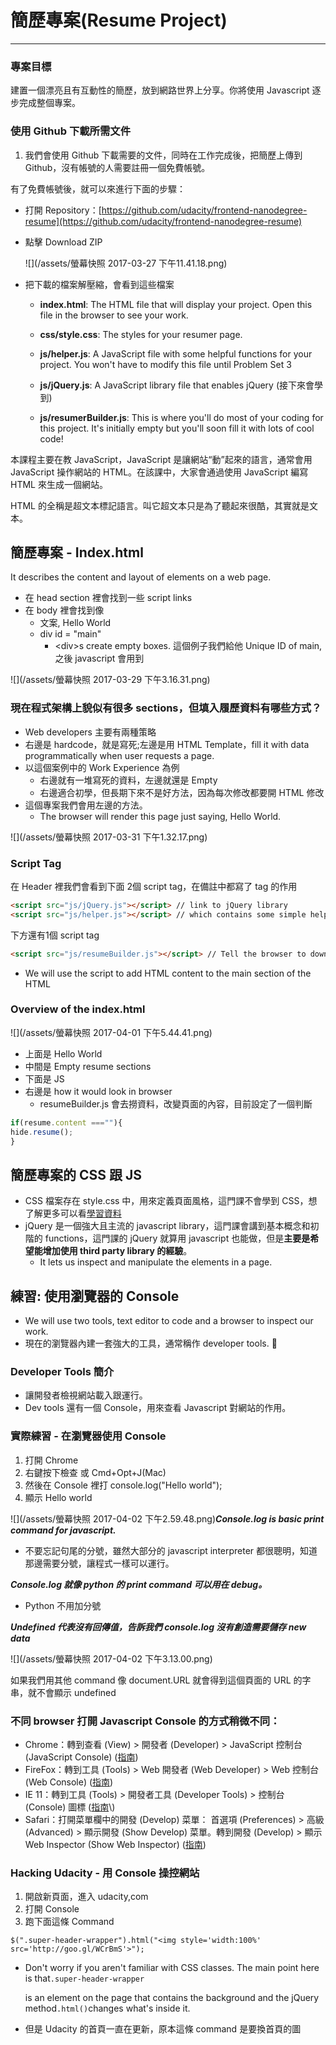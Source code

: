 # 簡歷專案\(Resume Project\)

---

### 專案目標

建置一個漂亮且有互動性的簡歷，放到網路世界上分享。你將使用 Javascript 逐步完成整個專案。

### 使用 Github 下載所需文件

1. 我們會使用 Github 下載需要的文件，同時在工作完成後，把簡歷上傳到 Github，沒有帳號的人需要註冊一個免費帳號。

有了免費帳號後，就可以來進行下面的步驟：

* 打開 Repository：[https://github.com/udacity/frontend-nanodegree-resume](https://github.com/udacity/frontend-nanodegree-resume)
* 點擊 Download ZIP

  ![](/assets/螢幕快照 2017-03-27 下午11.41.18.png)

* 把下載的檔案解壓縮，會看到這些檔案

  * **index.html**: The HTML file that will display your project. Open this file in the browser to see your work.

  * **css/style.css**: The styles for your resumer page.

  * **js/helper.js**: A JavaScript file with some helpful functions for your project. You won't have to modify this file until Problem Set 3

  * **js/jQuery.js**: A JavaScript library file that enables jQuery \(接下來會學到\)

  * **js/resumerBuilder.js**: This is where you'll do most of your coding for this project. It's initially empty but you'll soon fill it with lots of cool code!

本課程主要在教 JavaScript，JavaScript 是讓網站“動”起來的語言，通常會用 JavaScript 操作網站的 HTML。在該課中，大家會通過使用 JavaScript 編寫 HTML 來生成一個網站。

HTML 的全稱是超文本標記語言。叫它超文本只是為了聽起來很酷，其實就是文本。

## 簡歷專案 - Index.html

It describes the content and layout of elements on a web page.

* 在 head section 裡會找到一些 script links
* 在 body 裡會找到像
  * 文案, Hello World
  * div id = "main"
    * &lt;div&gt;s create empty boxes. 這個例子我們給他 Unique ID of main,之後 javascript 會用到

![](/assets/螢幕快照 2017-03-29 下午3.16.31.png)

### 現在程式架構上貌似有很多 sections，但填入履歷資料有哪些方式？

* Web developers 主要有兩種策略
* 右邊是 hardcode，就是寫死;左邊是用 HTML Template，fill it with data programmatically when user requests a page.
* 以這個案例中的 Work Experience 為例
  * 右邊就有一堆寫死的資料，左邊就還是 Empty
  * 右邊適合初學，但長期下來不是好方法，因為每次修改都要開 HTML 修改 
* 這個專案我們會用左邊的方法。
  * The browser will render this page just saying, Hello World.

![](/assets/螢幕快照 2017-03-31 下午1.32.17.png)

### Script Tag

在 Header 裡我們會看到下面 2個 script tag，在備註中都寫了 tag 的作用

```html
<script src="js/jQuery.js"></script> // link to jQuery library
<script src="js/helper.js"></script> // which contains some simple helper Javascript we've prepared for the project
```

下方還有1個 script tag

```html
<script src="js/resumeBuilder.js"></script> // Tell the browser to download and execute some javascript
```

* We will use the script to add HTML content to the main section of the HTML

### Overview of the index.html

![](/assets/螢幕快照 2017-04-01 下午5.44.41.png)

* 上面是 Hello World
* 中間是 Empty resume sections
* 下面是 JS
* 右邊是 how it would look in browser
  * resumeBuilder.js 會去撈資料，改變頁面的內容，目前設定了一個判斷

```js
if(resume.content ===""){
hide.resume();
}
```

## 簡歷專案的 CSS 跟 JS

* CSS 檔案存在 style.css 中，用來定義頁面風格，這門課不會學到 CSS，想了解更多可以看[學習資料](/qian-duan-gong-cheng-shi/xue-xi-zi-yuan.md)
* jQuery 是一個強大且主流的 javascript library，這門課會講到基本概念和初階的 functions，這門課的 jQuery 就算用 javascript 也能做，但是**主要是希望能增加使用 third party library 的經驗**。
  * It lets us inspect and manipulate the elements in a page.

## 練習: 使用瀏覽器的 Console

* We will use two tools, text editor to code and a browser to inspect our work.
* 現在的瀏覽器內建一套強大的工具，通常稱作 developer tools. 

### Developer Tools 簡介

* 讓開發者檢視網站載入跟運行。
* Dev tools 還有一個 Console，用來查看 Javascript 對網站的作用。

### 實際練習 - 在瀏覽器使用 Console

1. 打開 Chrome 
2. 右鍵按下檢查 或 Cmd+Opt+J\(Mac\)
3. 然後在 Console 裡打 console.log\("Hello world"\);
4. 顯示 Hello world

![](/assets/螢幕快照 2017-04-02 下午2.59.48.png)_**Console.log is basic print command for javascript.**_

* 不要忘記句尾的分號，雖然大部分的 javascript interpreter 都很聰明，知道那邊需要分號，讓程式一樣可以運行。

_**Console.log 就像 python 的 print command 可以用在 debug。**_

* Python 不用加分號

_**Undefined 代表沒有回傳值，告訴我們 console.log 沒有創造需要儲存 new data**_

![](/assets/螢幕快照 2017-04-02 下午3.13.00.png)

如果我們用其他 command 像 document.URL 就會得到這個頁面的 URL 的字串，就不會顯示 undefined

### 不同 browser 打開 Javascript Console 的方式稍微不同：

* Chrome：轉到查看 \(View\) &gt; 開發者 \(Developer\) &gt; JavaScript 控制台 \(JavaScript Console\) \([指南](https://developer.chrome.com/devtools/docs/console)\)
* FireFox：轉到工具 \(Tools\) &gt; Web 開發者 \(Web Developer\) &gt; Web 控制台 \(Web Console\) \([指南](https://developer.mozilla.org/en-US/docs/Tools/Browser_Console)\)
* IE 11：轉到工具 \(Tools\) &gt; 開發者工具 \(Developer Tools\) &gt; 控制台 \(Console\) 圖標 \([指南](http://msdn.microsoft.com/en-us/library/ie/bg182326%28v=vs.85%29.aspx#The_Console_tool__CTRL___2_)\)
* Safari：打開菜單欄中的開發 \(Develop\) 菜單： 首選項 \(Preferences\) &gt; 高級 \(Advanced\) &gt; 顯示開發 \(Show Develop\) 菜單。轉到開發 \(Develop\) &gt; 顯示 Web Inspector \(Show Web Inspector\) \([指南](https://developer.apple.com/library/mac/documentation/AppleApplications/Conceptual/Safari_Developer_Guide/GettingStarted/GettingStarted.html)\)



### Hacking Udacity - 用 Console 操控網站

1. 開啟新頁面，進入 udacity,com
2. 打開 Console
3. 跑下面這條 Command

```
$(".super-header-wrapper").html("<img style='width:100%' src='http://goo.gl/WCrBmS'>");
```

* Don't worry if you aren't familiar with CSS classes. The main point here is that`.super-header-wrapper`

  is an element on the page that contains the background and the jQuery method`.html()`changes what's inside it.

* 但是 Udacity 的首頁一直在更新，原本這條 command 是要換首頁的圖



